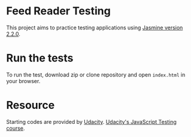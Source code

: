 # Feed Reader Testing

This project aims to practice testing applications using [Jasmine version 2.2.0](https://jasmine.github.io/).

# Run the tests

To run the test, download zip or clone repository and open `index.html` in your browser.

# Resource

Starting codes are provided by [Udacity](https://github.com/udacity/ud549).
[Udacity's JavaScript Testing course](https://www.udacity.com/course/javascript-testing--ud549).
